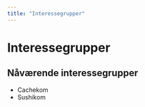 ```yaml
---
title: "Interessegrupper"
---
```


# Interessegrupper

## Nåværende interessegrupper

- Cachekom
- Sushikom